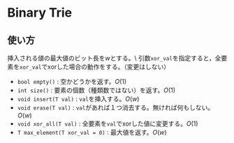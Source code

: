 # Binary Trie
## 使い方
挿入される値の最大値のビット長を$`w`$とする。\\
引数`xor_val`を指定すると，全要素を`xor_val`でxorした場合の動作をする。（変更はしない）
- `bool empty()` : 空かどうかを返す。$`O(1)`$
- `int size()` : 要素の個数（種類数ではない）を返す。$`O(1)`$
- `void insert(T val)` : `val`を挿入する。$`O(w)`$
- `void erase(T val)` : `val`があれば１つ消去する。無ければ何もしない。 $`O(w)`$
- `void xor_all(T val)` : 全要素を`val`でxorした値に変更する。$`O(1)`$
- `T max_element(T xor_val = 0)` : 最大値を返す。$`O(w)`$

